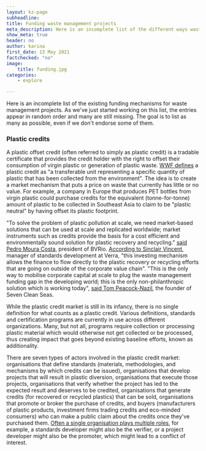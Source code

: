 ```yaml
---
layout: kz-page
subheadline:
title: Funding waste management projects
meta_description: Here is an incomplete list of the different ways waste management projects can be funded. As we've just started working on this list, the entries appear in random order and many are still missing. The goal is to list as many existing funding mechanisms as possible, even if we don't endorse some of them.
show_meta: true
header: no
author: karina
first_date: 13 May 2021
factchecked: "no"
image:
    title: funding.jpg
categories:
    - explore

---
```


Here is an incomplete list of the existing funding mechanisms for waste management projects. 
As we've just started working on this list, the entries appear in random order and many are still missing.
The goal is to list as many as possible, even if we don't endorse some of them.


### <a name="plastic-credits"></a> Plastic credits

A plastic offset credit (often referred to simply as plastic credit) is a tradable certificate that provides the credit holder with the right to offset their consumption of virgin plastic or generation of plastic waste.
[WWF defines][1] a plastic credit as "a transferable unit representing a specific quantity of plastic that has been collected from the environment".
The idea is to create a market mechanism that puts a price on waste that currently has little or no value.
For example, a company in Europe that produces PET bottles from virgin plastic could purchase credits for the equivalent (tonne-for-tonne) amount of plastic to be collected in Southeast Asia to claim to be "plastic neutral" by having offset its plastic footprint.

"To solve the problem of plastic pollution at scale, we need market-based solutions that can be used at scale and replicated worldwide; market instruments such as credits provide the basis for a cost efficient and environmentally sound solution for plastic recovery and recycling." [said Pedro Moura Costa][2], president of BVRio.
[According to Sinclair Vincent][3], manager of standards development at Verra, "this investing mechanism allows the finance to flow directly to the plastic recovery or recycling efforts that are going on outside of the corporate value chain". "This is the only way to mobilise corporate capital at scale to plug the waste management funding gap in the developing world; this is the only non-philanthropic solution which is working today", [said Tom Peacock-Nazil][4], the founder of Seven Clean Seas.

While the plastic credit market is still in its infancy, there is no single definition for what counts as a plastic credit. 
Various definitions, standards and certification programs are currently in use across different organizations.
Many, but not all, programs require collection or processing plastic material which would otherwise not get collected or be processed, thus creating impact that goes beyond existing baseline efforts, known as additionality.

There are seven types of actors involved in the plastic credit market: organisations that define standards (materials, methodologies, and mechanisms by which credits can be issued), organisations that develop projects that will result in plastic diversion, organisations that execute those projects, organisations that verify whether the project has led to the expected result and deserves to be credited, organisations that generate credits (for recovered or recycled plastics) that can be sold, organisations that promote or broker the purchase of credits, and buyers (manufacturers of plastic products, investment firms trading credits and eco-minded consumers) who can make a public claim about the credits once they've purchased them.
[Often a single organisation plays multiple roles][5], for example, a standards developer might also be the verifier, or a project developer might also be the promoter, which might lead to a conflict of interest.



[1]: https://c402277.ssl.cf1.rackcdn.com/publications/1429/files/original/newWWF_Position_on_Plastic_Crediting_and_Plastic_Neutrality_.pdf?1611957221
[2]: https://www.southpole.com/news/new-plastic-waste-initiative-3r
[3]: https://www.wastedive.com/news/plastic-waste-reduction-standard-verra-epr/582950/
[4]: https://www.eco-business.com/news/whats-wrong-with-plastic-credit-and-offset-schemes/
[5]: https://d5f869f1-4310-4939-88bb-9d398556b445.filesusr.com/ugd/77554d_eff5a760596a456a9e565ec52bc687ba.pdf
